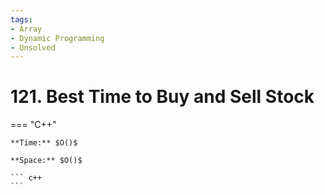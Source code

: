 ```yaml
---
tags:
- Array
- Dynamic Programming
- Unsolved
---
```



# 121. Best Time to Buy and Sell Stock

=== "C++"

    **Time:** $O()$

    **Space:** $O()$

    ``` c++
    ```